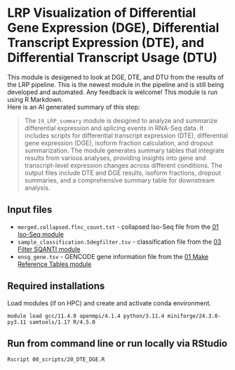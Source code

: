 # LRP Visualization of Differential Gene Expression (DGE), Differential Transcript Expression (DTE), and Differential Transcript Usage (DTU)
This module is desigened to look at DGE, DTE, and DTU from the results of the LRP pipeline. This is the newest module in the pipeline and is still being developed and automated. Any feedback is welcome! This module is run using R Markdown. <br />
Here is an AI generated summary of this step: <br />
> The `19_LRP_summary` module is designed to analyze and summarize differential expression and splicing events in RNA-Seq data. It includes scripts for differential transcript expression (DTE), differential gene expression (DGE), isoform fraction calculation, and dropout summarization. The module generates summary tables that integrate results from various analyses, providing insights into gene and transcript-level expression changes across different conditions. The output files include DTE and DGE results, isoform fractions, dropout summaries, and a comprehensive summary table for downstream analysis.
## Input files
- `merged.collapsed.flnc_count.txt` - collapsed Iso-Seq file from the [01 Iso-Seq module](https://github.com/efwatts/LRP_Troubleshooting/tree/main/01_isoseq)
- `sample_classification.5degfilter.tsv` - classification file from the [03 Filter SQANTI module](https://github.com/efwatts/LRP_Troubleshooting/tree/main/03_filter_sqanti)
- `ensg_gene.tsv` - GENCODE gene information file from the [01 Make Reference Tables module](https://github.com/efwatts/LRP_Troubleshooting/tree/main/01_reference_tables)

## Required installations
Load modules (if on HPC) and create and activate conda environment. <br />
```
module load gcc/11.4.0 openmpi/4.1.4 python/3.11.4 miniforge/24.3.0-py3.11 samtools/1.17 R/4.5.0
```
## Run from command line or run locally via RStudio
```
Rscript 00_scripts/20_DTE_DGE.R
```